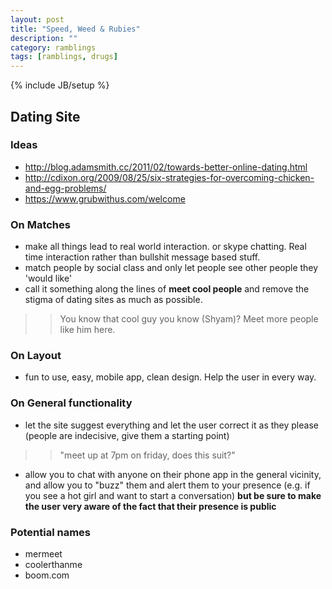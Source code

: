 ```yaml
---
layout: post
title: "Speed, Weed & Rubies"
description: ""
category: ramblings
tags: [ramblings, drugs]
---
```

{% include JB/setup %}

## Dating Site

### Ideas
- http://blog.adamsmith.cc/2011/02/towards-better-online-dating.html
- http://cdixon.org/2009/08/25/six-strategies-for-overcoming-chicken-and-egg-problems/
- https://www.grubwithus.com/welcome


### On Matches
- make all things lead to real world interaction. or skype chatting. Real time interaction rather than bullshit message based stuff.
- match people by social class and only let people see other people they 'would like'
- call it something along the lines of **meet cool people** and remove the stigma of dating sites as much as possible.
>> You know that cool guy you know (Shyam)? Meet more people like him here.

### On Layout
- fun to use, easy, mobile app, clean design. Help the user in every way.

### On General functionality
- let the site suggest everything and let the user correct it as they please (people are indecisive, give them a starting point)
>> "meet up at 7pm on friday, does this suit?"

- allow you to chat with anyone on their phone app in the general vicinity, and allow you to "buzz" them and alert them to your presence (e.g. if you see a hot girl and want to start a conversation) **but be sure to make the user very aware of the fact that their presence is public**

### Potential names
- mermeet
- coolerthanme
- boom.com